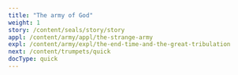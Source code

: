 ```yaml
---
title: "The army of God"
weight: 1
story: /content/seals/story/story
appl: /content/army/appl/the-strange-army
expl: /content/army/expl/the-end-time-and-the-great-tribulation
next: /content/trumpets/quick
docType: quick
---
```

